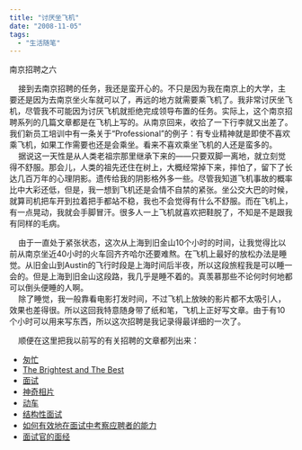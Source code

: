 ```yaml
---
title: "讨厌坐飞机"
date: "2008-11-05"
tags: 
  - "生活随笔"
---
```


南京招聘之六  

    接到去南京招聘的任务，我还是蛮开心的。不只是因为我在南京上的大学，主要还是因为去南京坐火车就可以了，再远的地方就需要乘飞机了。我非常讨厌坐飞机，尽管我不可能因为讨厌飞机就拒绝完成领导布置的任务。实际上，这个南京招聘系列的几篇文章都是在飞机上写的。从南京回来，收拾了一下行李就又出差了。我们新员工培训中有一条关于“Professional”的例子：有专业精神就是即使不喜欢乘飞机，如果工作需要也还是会乘坐。看来不喜欢乘坐飞机的人还是蛮多的。  
    据说这一天性是从人类老祖宗那里继承下来的——只要双脚一离地，就立刻觉得不舒服。那会儿，人类的祖先还住在树上，大概经常掉下来，摔怕了，留下了长达几百万年的心理阴影。遗传给我的阴影格外多一些。尽管我知道飞机事故的概率比中大彩还低，但是，我一想到飞机还是会情不自禁的紧张。坐公交大巴的时候，就算司机把车开到拉着把手都站不稳，我也不会觉得有什么不舒服。而在飞机上，有一点晃动，我就会手脚冒汗。很多人一上飞机就喜欢把鞋脱了，不知是不是跟我有同样的毛病。

    由于一直处于紧张状态，这次从上海到旧金山10个小时的时间，让我觉得比以前从南京坐近40小时的火车回齐齐哈尔还要难熬。在飞机上最好的放松办法是睡觉。从旧金山到Austin的飞行时段是上海时间后半夜，所以这段旅程我是可以睡一会的。但是上海到旧金山这段路，我几乎是睡不着的。真羡慕那些不论何时何地都可以倒头便睡的人啊。  
    除了睡觉，我一般靠看电影打发时间，不过飞机上放映的影片都不太吸引人，效果也差得很。所以这回我特意随身带了纸和笔，飞机上正好写文章。由于有10个小时可以用来写东西，所以这次招聘是我记录得最详细的一次了。

    顺便在这里把我以前写的有关招聘的文章都列出来：

- [匆忙](blog/cns!5852D4F797C53FB6!4042.entry)
- [The Brightest and The Best](blog/cns!5852D4F797C53FB6!4041.entry)
- [面试](blog/cns!5852D4F797C53FB6!4028.entry)
- [神奇相片](blog/cns!5852D4F797C53FB6!4018.entry)
- [动车](blog/cns!5852D4F797C53FB6!4015.entry)
- [结构性面试](http://ruanqizhen.spaces.live.com/Blog/cns!5852D4F797C53FB6!3112.entry)
- [如何有效地在面试中考察应聘者的能力](mmm2008-07-24_12.50/blog/cns!5852D4F797C53FB6!1940.entry)
- [面试官的面经](blog/cns!5852D4F797C53FB6!1125.entry)
